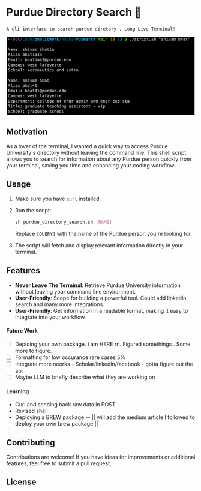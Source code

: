 

# Purdue Directory Search 🚀

```
A cli interface to search purdue diretory . Long Live Terminal! 
```
<!-- ![Purdue Directory Search](./img/pusearch.png) -->
<p align="center">
  <img src="./img/pusearch.png" alt="Purdue Directory Search" width="500">
</p>

## Motivation

As a lover of the terminal, I wanted a quick way to access Purdue University's directory without leaving the command line. This shell script allows you to search for information about any Purdue person quickly from your terminal, saving you time and enhancing your coding workflow.

## Usage

1. Make sure you have `curl` installed.

2. Run the script:

    ```bash
    sh purdue_directory_search.sh [NAME]
    ```

    Replace `[QUERY]` with the name of the Purdue person you're looking for.

3. The script will fetch and display relevant information directly in your terminal.

## Features

- **Never Leave The Terminal**: Retrieve Purdue University information without leaving your command line environment.
- **User-Friendly**: Scope for building a powerful tool. Could add linkedin search and many more integrations.
- **User-Friendly**: Get information in a readable format, making it easy to integrate into your workflow.

#### Future Work

- [ ] Deploing your own package. I am HERE rn. Figured somethings . Some more to figure. 
- [ ] Formatting for low occurance rare cases 5% 
- [ ] Integrate more neorks - Scholar/linkedin/facebook - gotta figure out the api
- [ ] Maybe LLM to briefly describe what they are working on

#### Learning
- Curl and sending back raw data in POST 
- Revised shell
- Deploying a BREW package  -- || will add the medium article I followed to deploy your own brew package ||

## Contributing

Contributions are welcome! If you have ideas for improvements or additional features, feel free to submit a pull request.

## License

<!-- This project is licensed under the [MIT License](LICENSE). Enjoy searching the Purdue directory seamlessly from your terminal! 🚀📚 -->
